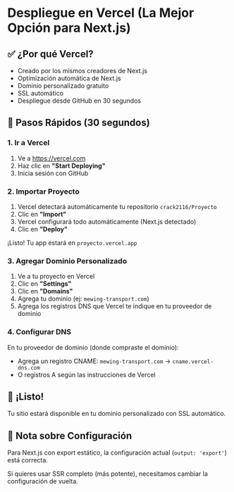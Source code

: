 # Despliegue en Vercel (La Mejor Opción para Next.js)

## ✅ ¿Por qué Vercel?
- Creado por los mismos creadores de Next.js
- Optimización automática de Next.js
- Dominio personalizado gratuito
- SSL automático
- Despliegue desde GitHub en 30 segundos

## 🚀 Pasos Rápidos (30 segundos)

### 1. Ir a Vercel
1. Ve a https://vercel.com
2. Haz clic en **"Start Deploying"**
3. Inicia sesión con GitHub

### 2. Importar Proyecto
1. Vercel detectará automáticamente tu repositorio `crack2116/Proyecto`
2. Clic en **"Import"**
3. Vercel configurará todo automáticamente (Next.js detectado)
4. Clic en **"Deploy"**

¡Listo! Tu app estará en `proyecto.vercel.app`

### 3. Agregar Dominio Personalizado
1. Ve a tu proyecto en Vercel
2. Clic en **"Settings"**
3. Clic en **"Domains"**
4. Agrega tu dominio (ej: `mewing-transport.com`)
5. Agrega los registros DNS que Vercel te indique en tu proveedor de dominio

### 4. Configurar DNS
En tu proveedor de dominio (donde compraste el dominio):
- Agrega un registro CNAME: `mewing-transport.com` → `cname.vercel-dns.com`
- O registros A según las instrucciones de Vercel

## 🎉 ¡Listo!
Tu sitio estará disponible en tu dominio personalizado con SSL automático.

## 📝 Nota sobre Configuración

Para Next.js con export estático, la configuración actual (`output: 'export'`) está correcta.

Si quieres usar SSR completo (más potente), necesitamos cambiar la configuración de vuelta.

